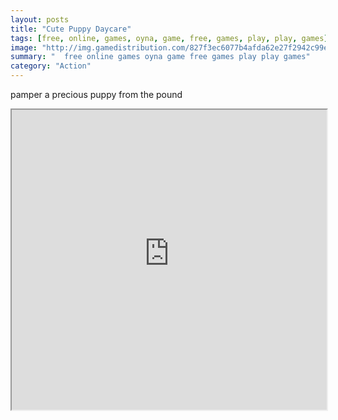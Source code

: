 ```yaml
---
layout: posts
title: "Cute Puppy Daycare"
tags: [free, online, games, oyna, game, free, games, play, play, games]
image: "http://img.gamedistribution.com/827f3ec6077b4afda62e27f2942c99e2.jpg"
summary: "  free online games oyna game free games play play games"
category: "Action"
---
```


pamper a precious puppy from the pound

<iframe width="100%" height="480px;" src="http://flash.gamedistribution.com?game=827f3ec6077b4afda62e27f2942c99e2"></iframe>